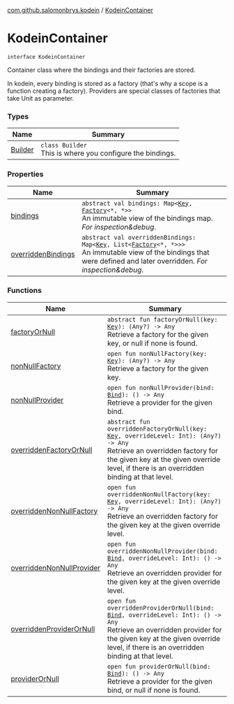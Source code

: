 [com.github.salomonbrys.kodein](../index.md) / [KodeinContainer](.)

# KodeinContainer

`interface KodeinContainer`

Container class where the bindings and their factories are stored.

In kodein, every binding is stored as a factory (that's why a scope is a function creating a factory).
Providers are special classes of factories that take Unit as parameter.

### Types

| Name | Summary |
|---|---|
| [Builder](-builder/index.md) | `class Builder`<br>This is where you configure the bindings. |

### Properties

| Name | Summary |
|---|---|
| [bindings](bindings.md) | `abstract val bindings: Map<`[`Key`](../-kodein/-key/index.md)`, `[`Factory`](../-factory/index.md)`<*, *>>`<br>An immutable view of the bindings map. *For inspection&amp;debug*. |
| [overriddenBindings](overridden-bindings.md) | `abstract val overriddenBindings: Map<`[`Key`](../-kodein/-key/index.md)`, List<`[`Factory`](../-factory/index.md)`<*, *>>>`<br>An immutable view of the bindings that were defined and later overridden. *For inspection&amp;debug*. |

### Functions

| Name | Summary |
|---|---|
| [factoryOrNull](factory-or-null.md) | `abstract fun factoryOrNull(key: `[`Key`](../-kodein/-key/index.md)`): (Any?) -> Any`<br>Retrieve a factory for the given key, or null if none is found. |
| [nonNullFactory](non-null-factory.md) | `open fun nonNullFactory(key: `[`Key`](../-kodein/-key/index.md)`): (Any?) -> Any`<br>Retrieve a factory for the given key. |
| [nonNullProvider](non-null-provider.md) | `open fun nonNullProvider(bind: `[`Bind`](../-kodein/-bind/index.md)`): () -> Any`<br>Retrieve a provider for the given bind. |
| [overriddenFactoryOrNull](overridden-factory-or-null.md) | `abstract fun overriddenFactoryOrNull(key: `[`Key`](../-kodein/-key/index.md)`, overrideLevel: Int): (Any?) -> Any`<br>Retrieve an overridden factory for the given key at the given override level, if there is an overridden binding at that level. |
| [overriddenNonNullFactory](overridden-non-null-factory.md) | `open fun overriddenNonNullFactory(key: `[`Key`](../-kodein/-key/index.md)`, overrideLevel: Int): (Any?) -> Any`<br>Retrieve an overridden factory for the given key at the given override level. |
| [overriddenNonNullProvider](overridden-non-null-provider.md) | `open fun overriddenNonNullProvider(bind: `[`Bind`](../-kodein/-bind/index.md)`, overrideLevel: Int): () -> Any`<br>Retrieve an overridden provider for the given key at the given override level. |
| [overriddenProviderOrNull](overridden-provider-or-null.md) | `open fun overriddenProviderOrNull(bind: `[`Bind`](../-kodein/-bind/index.md)`, overrideLevel: Int): () -> Any`<br>Retrieve an overridden provider for the given key at the given override level, if there is an overridden binding at that level. |
| [providerOrNull](provider-or-null.md) | `open fun providerOrNull(bind: `[`Bind`](../-kodein/-bind/index.md)`): () -> Any`<br>Retrieve a provider for the given bind, or null if none is found. |
